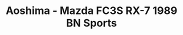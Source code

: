 ---
layout: product
title: "Aoshima - Mazda FC3S RX-7 1989 BN Sports"
price: "TBA" 
desc: "N/A"
img_path: "/assets/img/AO54499.jpg"
brand: "N/A"
available: false
special_offer: false
new: false
soon: false
cat: "010000"
subcat: "013700"
subsubcat: "0N/A"
sifra: "AO54499"
popular: true
---